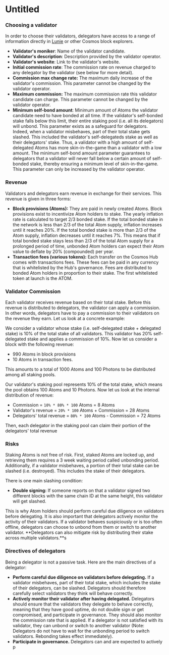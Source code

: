 # Untitled

###  <a id="validator-commission"></a>

### Choosing a validator <a id="choosing-a-validator"></a>

In order to choose their validators, delegators have access to a range of information directly in [Lunie](https://lunie.io/) or other Cosmos block explorers.

* **Validator's moniker**: Name of the validator candidate.
* **Validator's description**: Description provided by the validator operator.
* **Validator's website**: Link to the validator's website.
* **Initial commission rate**: The commission rate on revenue charged to any delegator by the validator \(see below for more detail\).
* **Commission max change rate:** The maximum daily increase of the validator's commission. This parameter cannot be changed by the validator operator.
* **Maximum commission:** The maximum commission rate this validator candidate can charge. This parameter cannot be changed by the validator operator.
* **Minimum self-bond amount**: Minimum amount of Atoms the validator candidate need to have bonded at all time. If the validator's self-bonded stake falls below this limit, their entire staking pool \(i.e. all its delegators\) will unbond. This parameter exists as a safeguard for delegators. Indeed, when a validator misbehaves, part of their total stake gets slashed. This included the validator's self-delegateds stake as well as their delegators' stake. Thus, a validator with a high amount of self-delegated Atoms has more skin-in-the-game than a validator with a low amount. The minimum self-bond amount parameter guarantees to delegators that a validator will never fall below a certain amount of self-bonded stake, thereby ensuring a minimum level of skin-in-the-game. This parameter can only be increased by the validator operator.

### Revenue <a id="revenue"></a>

Validators and delegators earn revenue in exchange for their services. This revenue is given in three forms:

* **Block provisions \(Atoms\):** They are paid in newly created Atoms. Block provisions exist to incentivize Atom holders to stake. The yearly inflation rate is calculated to target 2/3 bonded stake. If the total bonded stake in the network is less than 2/3 of the total Atom supply, inflation increases until it reaches 20%. If the total bonded stake is more than 2/3 of the Atom supply, inflation decreases until it reaches 7%. This means that if total bonded stake stays less than 2/3 of the total Atom supply for a prolonged period of time, unbonded Atom holders can expect their Atom value to deflate by 20% \(compounded\) per year.
* **Transaction fees \(various tokens\):** Each transfer on the Cosmos Hub comes with transactions fees. These fees can be paid in any currency that is whitelisted by the Hub's governance. Fees are distributed to bonded Atom holders in proportion to their stake. The first whitelisted token at launch is the ATOM.

### Validator Commission <a id="validator-commission"></a>

Each validator receives revenue based on their total stake. Before this revenue is distributed to delegators, the validator can apply a commission. In other words, delegators have to pay a commission to their validators on the revenue they earn. Let us look at a concrete example:

We consider a validator whose stake \(i.e. self-delegated stake + delegated stake\) is 10% of the total stake of all validators. This validator has 20% self-delegated stake and applies a commission of 10%. Now let us consider a block with the following revenue:

* 990 Atoms in block provisions
* 10 Atoms in transaction fees.

This amounts to a total of 1000 Atoms and 100 Photons to be distributed among all staking pools.

Our validator's staking pool represents 10% of the total stake, which means the pool obtains 100 Atoms and 10 Photons. Now let us look at the internal distribution of revenue:

* Commission = `10% * 80% * 100` Atoms = 8 Atoms
* Validator's revenue = `20% * 100` Atoms + Commission = 28 Atoms
* Delegators' total revenue = `80% * 100` Atoms - Commission = 72 Atoms

Then, each delegator in the staking pool can claim their portion of the delegators' total revenue

### Risks <a id="risks"></a>

Staking Atoms is not free of risk. First, staked Atoms are locked up, and retrieving them requires a 3 week waiting period called unbonding period. Additionally, if a validator misbehaves, a portion of their total stake can be slashed \(i.e. destroyed\). This includes the stake of their delegators.

There is one main slashing condition:

* **Double signing:** If someone reports on that a validator signed two different blocks with the same chain ID at the same height, this validator will get slashed.

This is why Atom holders should perform careful due diligence on validators before delegating. It is also important that delegators actively monitor the activity of their validators. If a validator behaves suspiciously or is too often offline, delegators can choose to unbond from them or switch to another validator. \*\*Delegators can also mitigate risk by distributing their stake across multiple validators.\*\*s

### Directives of delegators <a id="directives-of-delegators"></a>

Being a delegator is not a passive task. Here are the main directives of a delegator:

* **Perform careful due diligence on validators before delegating.** If a validator misbehaves, part of their total stake, which includes the stake of their delegators, can be slashed. Delegators should therefore carefully select validators they think will behave correctly.
* **Actively monitor their validator after having delegated.** Delegators should ensure that the validators they delegate to behave correctly, meaning that they have good uptime, do not double sign or get compromised, and participate in governance. They should also monitor the commission rate that is applied. If a delegator is not satisfied with its validator, they can unbond or switch to another validator \(Note: Delegators do not have to wait for the unbonding period to switch validators. Rebonding takes effect immediately\).
* **Participate in governance.** Delegators can and are expected to actively p

